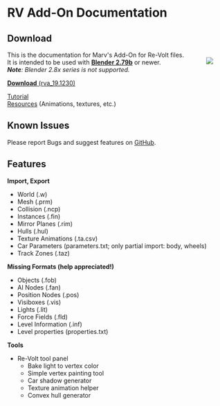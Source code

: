 # RV Add-On Documentation

## Download

<span style="float: right; margin: 1em 2em;">![](img/rva_small.png)</span>

This is the documentation for Marv's Add-On for Re-Volt files.  
It is intended to be used with [**Blender 2.79b**](https://www.blender.org/download/) or newer.  
_**Note**: Blender 2.8x series is not supported._

[**Download** (rva_19.1230)](https://github.com/Yethiel/re-volt-addon/releases/tag/rva_19.1230)


[Tutorial](http://learn.re-volt.io)  
[Resources](http://learn.re-volt.io/tracks-blender/resources) (Animations, textures, etc.)



## Known Issues

Please report Bugs and suggest features on [GitHub](https://github.com/Yethiel/re-volt-addon/issues).

## Features

**Import, Export**

- World (.w)
- Mesh (.prm)
- Collision (.ncp)
- Instances (.fin)
- Mirror Planes (.rim)
- Hulls (.hul)
- Texture Animations (.ta.csv)
- Car Parameters (parameters.txt; only partial import: body, wheels)
- Track Zones (.taz)

**Missing Formats (help appreciated!)**

- Objects (.fob)
- AI Nodes (.fan)
- Position Nodes (.pos)
- Visiboxes (.vis)
- Lights (.lit)
- Force Fields (.fld)
- Level Information (.inf)
- Level properties (properties.txt)

**Tools**

- Re-Volt tool panel
    - Bake light to vertex color
    - Simple vertex painting tool
    - Car shadow generator
    - Texture animation helper
    - Convex hull generator

